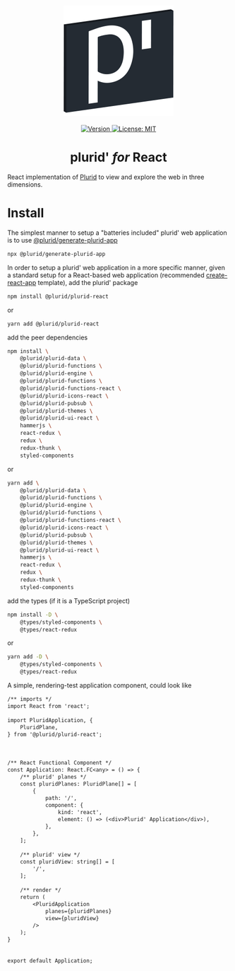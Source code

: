 <p align="center">
    <img src="https://raw.githubusercontent.com/plurid/plurid/master/about/identity/plurid-p-logo.png" height="250px">
    <br />
    <br />
    <a target="_blank" href="https://www.npmjs.com/package/@plurid/plurid-react">
        <img src="https://img.shields.io/npm/v/@plurid/plurid-react.svg?logo=npm&colorB=1380C3&style=for-the-badge" alt="Version">
    </a>
    <a target="_blank" href="https://github.com/plurid/plurid-react/blob/master/LICENSE">
        <img src="https://img.shields.io/badge/license-MIT-blue.svg?colorB=1380C3&style=for-the-badge" alt="License: MIT">
    </a>
</p>



<h1 align="center">
    plurid' <i>for</i> React
</h1>


React implementation of [Plurid](https://github.com/plurid/plurid) to view and explore the web in three dimensions.



# Install

The simplest manner to setup a "batteries included" plurid' web application is to use [@plurid/generate-plurid-app](https://github.com/plurid/plurid/tree/master/packages/generate-plurid-app)

``` bash
npx @plurid/generate-plurid-app
```

In order to setup a plurid' web application in a more specific manner, given a standard setup for a React-based web application (recommended [create-react-app](https://github.com/facebook/create-react-app) template), add the plurid' package

``` bash
npm install @plurid/plurid-react
```

or

``` bash
yarn add @plurid/plurid-react
```


add the peer dependencies

``` bash
npm install \
    @plurid/plurid-data \
    @plurid/plurid-functions \
    @plurid/plurid-engine \
    @plurid/plurid-functions \
    @plurid/plurid-functions-react \
    @plurid/plurid-icons-react \
    @plurid/plurid-pubsub \
    @plurid/plurid-themes \
    @plurid/plurid-ui-react \
    hammerjs \
    react-redux \
    redux \
    redux-thunk \
    styled-components
```

or

``` bash
yarn add \
    @plurid/plurid-data \
    @plurid/plurid-functions \
    @plurid/plurid-engine \
    @plurid/plurid-functions \
    @plurid/plurid-functions-react \
    @plurid/plurid-icons-react \
    @plurid/plurid-pubsub \
    @plurid/plurid-themes \
    @plurid/plurid-ui-react \
    hammerjs \
    react-redux \
    redux \
    redux-thunk \
    styled-components
```

add the types (if it is a TypeScript project)

``` bash
npm install -D \
    @types/styled-components \
    @types/react-redux
```

or

``` bash
yarn add -D \
    @types/styled-components \
    @types/react-redux
```


A simple, rendering-test application component, could look like

``` tsx
/** imports */
import React from 'react';

import PluridApplication, {
    PluridPlane,
} from '@plurid/plurid-react';



/** React Functional Component */
const Application: React.FC<any> = () => {
    /** plurid' planes */
    const pluridPlanes: PluridPlane[] = [
        {
            path: '/',
            component: {
                kind: 'react',
                element: () => (<div>Plurid' Application</div>),
            },
        },
    ];

    /** plurid' view */
    const pluridView: string[] = [
        '/',
    ];

    /** render */
    return (
        <PluridApplication
            planes={pluridPlanes}
            view={pluridView}
        />
    );
}


export default Application;
```
